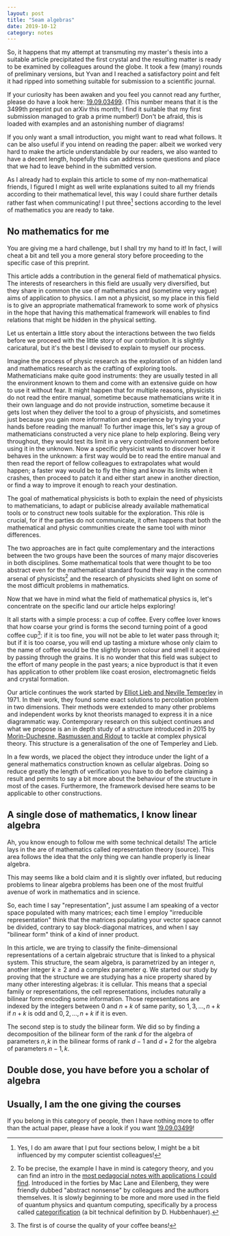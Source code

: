 ```yaml
---
layout: post
title: "Seam algebras"
date: 2019-10-12
category: notes
---
```


So, it happens that my attempt at transmuting my master's thesis into a suitable article precipitated the first crystal and the resulting matter is ready to be examined by colleagues around the globe. It took a few (many) rounds of preliminary versions, but Yvan and I reached a satisfactory point and felt it had ripped into something suitable for submission to a scientific journal. 

If your curiosity has been awaken and you feel you cannot read any further, please do have a look here: [19.09.03499](https://arxiv.org/abs/1909.03499). (This number means that it is the 3499th preprint put on arXiv this month; I find it suitable that my first submission managed to grab a prime number!) Don't be afraid, this is loaded with examples and an astonishing number of diagrams!

If you only want a small introduction, you might want to read what follows. It can be also useful if you intend on reading the paper: albeit we worked very hard to make the article understandable by our readers, we also wanted to have a decent length, hopefully this can address some questions and place that we had to leave behind in the submitted version. 

As I already had to explain this article to some of my non-mathematical friends, I figured I might as well write explanations suited to all my friends according to their mathematical level, this way I could share further details rather fast when communicating! I put three[^1] sections according to the level of mathematics you are ready to take. 

## No mathematics for me

You are giving me a hard challenge, but I shall try my hand to it! In fact, I will cheat a bit and tell you a more general story before proceeding to the specific case of this preprint.

This article adds a contribution in the general field of mathematical physics. The interests of researchers in this field are usually very diversified, but they share in common the use of mathematics and (sometime very vague) aims of application to physics. I am not a physicist, so my place in this field is to give an appropriate mathematical framework  to some work of physics in the hope that having this mathematical framework will enables to find relations that might be hidden in the physical setting.

Let us entertain a little story about the interactions between the two fields before we proceed with the little story of our contribution. It is slightly caricatural, but it's the best I devised to explain to myself our process. 

Imagine the process of physic research as the exploration of an hidden land and mathematics research as the crafting of exploring tools. Mathematicians make quite good instruments: they are usually tested in all the environment known to them and come with an extensive guide on how to use it without fear. It might happen that for multiple reasons, physicists do not read the entire manual, sometime because mathematicians write it in their own language and do not provide instruction, sometime because it gets lost when they deliver the tool to a group of physicists, and sometimes just because you gain more information and experience by trying your hands before reading the manual! To further image this, let's say a group of mathematicians constructed a very nice plane to help exploring. Being very throughout, they would test its limit in a very controlled environment before using it in the unknown. Now a specific physicist wants to discover how it behaves in the unknown: a first way would be to read the entire manual and then read the report of fellow colleagues to extrapolates what would happen; a faster way would be to fly the thing and know its limits when it crashes, then proceed to patch it and either start anew in another direction, or find a way to improve it enough to reach your destination. 

The goal of mathematical physicists is both to explain the need of physicists to mathematicians, to adapt or publicise  already available mathematical tools or to construct new tools suitable for the exploration. This rôle is crucial, for if the parties do not communicate, it often happens that both the mathematical and physic communities create the same tool with minor differences. 

The two approaches are in fact quite complementary and the interactions between the two groups have been the sources of many major discoveries in both disciplines. Some mathematical tools that were thought to be too abstract even for the mathematical standard found their way in the common arsenal of physicists[^2] and the research of physicists shed light on some of the most difficult problems in mathematics.

Now that we have in mind what the field of mathematical physics is, let's concentrate on the specific land our article helps exploring!

It all starts with a simple process: a cup of coffee. Every coffee lover knows that how coarse your grind is forms the second turning point of a good coffee cup[^3]: if it is too fine, you will not be able to let water pass through it; but if it is too coarse, you will end up tasting a mixture whose only claim to the name of coffee would be the slightly brown colour and smell it acquired by passing through the grains. It is no wonder that this field was subject to the effort of many people in the past years; a nice byproduct is that it even has application to other problem like coast erosion, electromagnetic fields and crystal formation.

Our article continues the work started by [Elliot Lieb and Neville Temperley](https://royalsocietypublishing.org/doi/abs/10.1098/rspa.1971.0067) in 1971. In their work, they found some exact solutions to percolation problem in two dimensions. Their methods were extended to many other problems and independent works by knot theorists managed to express it in a nice diagrammatic way. Contemporary research on this subject continues and what we propose is an in depth study of a structure introduced in 2015 by [Morin-Duchesne, Rasmussen and Ridout](https://www.sciencedirect.com/science/article/pii/S0550321315003028?via%3Dihub) to tackle at complex physical theory. This structure is a generalisation of the one of Temperley and Lieb. 

In a few words, we placed the object they introduce under the light of a general mathematics construction known as cellular algebras. Doing so reduce greatly the length of verification you have to do before claiming a result and permits to say a bit more about the behaviour of the structure in most of the cases. Furthermore, the framework devised here seams to be applicable to other constructions.





## A single dose of mathematics, I know linear algebra

Ah, you know enough to follow me with some technical details!  The article lays in the are of mathematics called representation theory (source). This area follows the idea that the only thing we can handle properly is linear algebra. 

This may seems like a bold claim and it is slightly over inflated, but reducing problems to linear algebra problems has been one of the most fruitful avenue of work in mathematics and in science. 

So, each time I say "representation", just assume I am speaking of a vector space populated with many matrices; each time I employ "irreducible representation" think that the matrices populating your vector space cannot be divided, contrary to say block-diagonal matrices, and when I say "bilinear form" think of a kind of inner product.

In this article, we are trying to classify the finite-dimensional representations of a certain algebraic structure that is linked to a physical system. This structure, the seam algebra, is parametrized by an integer $n$, another integer $k\geq 2$ and a complex parameter $q$. We started our study by proving that the structure we are studying has a nice property shared by many other interesting algebras: it is cellular. This means that a special family or representations, the cell representations, includes naturally a bilinear form encoding some information. Those representations are indexed by the integers between $0$ and $n+k$ of same parity, so $1,3, \dots , n+k$ if $n+k$ is odd and $0,2,\dots , n+k$ if it is even.

The second step is to study the bilinear form. We did so by finding a decomposition of the bilinear form of the rank $d$ for the algebra of parameters $n,k$ in the bilinear forms of rank $d-1$ and $d+2$ for the algebra of parameters $n-1,k$. 



## Double dose, you have before you a scholar of algebra



## Usually, I am the one giving the courses

 If you belong in this category of people, then I have nothing more to offer than the actual paper, please have a look if you want [19.09.03499](https://arxiv.org/abs/1909.03499)!

 

 

[^1]: Yes, I do am aware that I put four sections below, I might be a bit influenced by my computer scientist colleagues!
[^2]: To be precise, the example I have in mind is category theory, and you can find an intro in the [most pedagocial notes with applications I could find](http://math.mit.edu/~dspivak/teaching/sp18/7Sketches.pdf). Introduced in the forties by Mac Lane and Eilenberg, they were friendly dubbed "abstract nonsense" by colleagues and the authors themselves. It is slowly beginning to be more and more used in  the field of quantum physics and quantum computing, specifically by a process called [categorification](http://www.dtubbenhauer.com/cat.html) (a bit technical definition by D. Hubbenhauer).
[^3]: The first is of course the quality of your coffee beans!